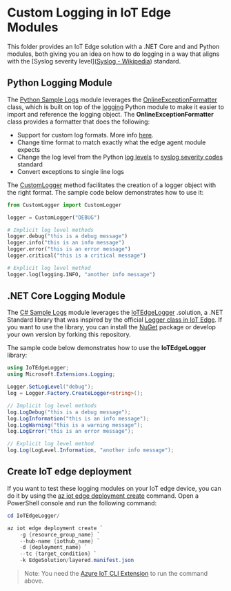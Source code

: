 # Custom Logging in IoT Edge Modules

This folder provides an IoT Edge solution with a .NET Core and and Python modules, both giving you an idea on how to do logging in a way that aligns with the [Syslog severity level]([Syslog - Wikipedia](https://en.wikipedia.org/wiki/Syslog#Severity_level)) standard.



## Python Logging Module

The [Python Sample Logs](modules/PythonSampleLogs/) module leverages the [OnlineExceptionFormatter](modules/PythonSampleLogs/CustomLogger.py) class, which is built on top of the [logging](https://docs.python.org/3/library/logging.html) Python module to make it easier to import and reference the logging object. The **OnlineExceptionFormatter** class provides a formatter that does the following:

- Support for custom log formats. More info [here](https://docs.python.org/3/library/logging.html#formatter-objects).
- Change time format to match exactly what the edge agent module expects
- Change the log level from the Python [log levels](https://docs.python.org/3/library/logging.html#logging-levels) to [syslog severity codes](https://en.wikipedia.org/wiki/Syslog#Severity_level) standard
- Convert exceptions to single line logs



The [CustomLogger](modules/PythonSampleLogs/CustomLogger.py#L64) method facilitates the creation of a logger object with the right format. The sample code below demonstrates how to use it:

```python
from CustomLogger import CustomLogger

logger = CustomLogger("DEBUG")

# Implicit log level methods
logger.debug("this is a debug message")
logger.info("this is an info message")
logger.error("this is an error message")
logger.critical("this is a critical message")

# Explicit log level method
logger.log(logging.INFO, "another info message")
```



## .NET Core Logging Module

The [C# Sample Logs](modules/CsharpSampleLogs/) module leverages the [IoTEdgeLogger](../IoTEdgeLogger/) .solution, a .NET Standard library that was inspired by the official [Logger class in IoT Edge](https://github.com/Azure/iotedge/blob/master/edge-util/src/Microsoft.Azure.Devices.Edge.Util/Logger.cs). If you want to use the library, you can install the [NuGet](https://www.nuget.org/packages/IoTEdgeLogger/) package or develop your own version by forking this repository.

The sample code below demonstrates how to use the **IoTEdgeLogger** library:

```c#
using IoTEdgeLogger;
using Microsoft.Extensions.Logging;

Logger.SetLogLevel("debug");
log = Logger.Factory.CreateLogger<string>();

// Implicit log level methods
log.LogDebug("this is a debug message");
log.LogInformation("this is an info message");
log.LogWarning("this is a warning message");
log.LogError("this is an error message");

// Explicit log level method
log.Log(LogLevel.Information, "another info message");
```



## Create IoT edge deployment

If you want to test these logging modules on your IoT edge device, you can do it by using the [az iot edge deployment create](https://docs.microsoft.com/en-us/cli/azure/ext/azure-iot/iot/edge/deployment?view=azure-cli-latest#ext_azure_iot_az_iot_edge_deployment_create) command. Open a PowerShell console and run the following command:

```powershell
cd IoTEdgeLogger/

az iot edge deployment create `
	-g {resource_group_name} `
	--hub-name {iothub_name} `
	-d {deployment_name} `
	--tc {target_condition} `
	-k EdgeSolution/layered.manifest.json
```



> Note: You need the [Azure IoT CLI Extension](https://github.com/Azure/azure-iot-cli-extension) to run the command above.